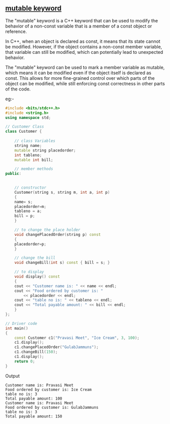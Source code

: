 ## <u>mutable keyword</u>

The "mutable" keyword is a C++ keyword that can be used to modify the behavior of a non-const variable that is a member of a const object or reference.

In C++, when an object is declared as const, it means that its state cannot be modified. However, if the object contains a non-const member variable, that variable can still be modified, which can potentially lead to unexpected behavior.

The "mutable" keyword can be used to mark a member variable as mutable, which means it can be modified even if the object itself is declared as const. This allows for more fine-grained control over which parts of the object can be modified, while still enforcing const correctness in other parts of the code.

eg:-
```c++
#include <bits/stdc++.h>
#include <string.h>
using namespace std;

// Customer Class
class Customer {
	
	// class Variables
	string name;
	mutable string placedorder;
	int tableno;
	mutable int bill;

	// member methods
public:

	
	// constructor
	Customer(string s, string m, int a, int p)
	{
	name= s;
	placedorder=m;
	tableno = a;
	bill = p;
	}

	// to change the place holder
	void changePlacedOrder(string p) const
	{
	placedorder=p;
	}

	// change the bill
	void changeBill(int s) const { bill = s; }

	// to display
	void display() const
	{
	cout << "Customer name is: " << name << endl;
	cout << "Food ordered by customer is: "
		<< placedorder << endl;
	cout << "table no is: " << tableno << endl;
	cout << "Total payable amount: " << bill << endl;
	}
};

// Driver code
int main()
{
	const Customer c1("Pravasi Meet", "Ice Cream", 3, 100);
	c1.display();
	c1.changePlacedOrder("GulabJammuns");
	c1.changeBill(150);
	c1.display();
	return 0;
}
```

Output

```
Customer name is: Pravasi Meet
Food ordered by customer is: Ice Cream
table no is: 3
Total payable amount: 100
Customer name is: Pravasi Meet
Food ordered by customer is: GulabJammuns
table no is: 3
Total payable amount: 150
```
